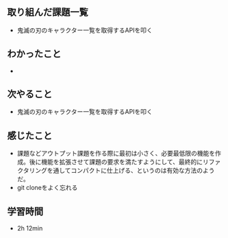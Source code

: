 ## 取り組んだ課題一覧
- 鬼滅の刃のキャラクター一覧を取得するAPIを叩く
## わかったこと
- 
## 次やること
- 鬼滅の刃のキャラクター一覧を取得するAPIを叩く
## 感じたこと
- 課題などアウトプット課題を作る際に最初は小さく、必要最低限の機能を作成。後に機能を拡張させて課題の要求を満たすようにして、最終的にリファクタリングを通してコンパクトに仕上げる、というのは有効な方法のようだ。
- git cloneをよく忘れる
## 学習時間
- 2h 12min
